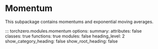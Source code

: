# Momentum

This subpackage contains momentums and exponential moving averages.

::: torchzero.modules.momentum
    options:
        summary:
            attributes: false
            classes: true
            functions: true
            modules: false
        heading_level: 2
        show_category_heading: false
        show_root_heading: false
